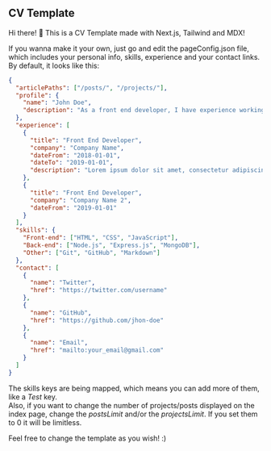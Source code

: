 ## CV Template

Hi there! :wave: This is a CV Template made with Next.js, Tailwind and MDX!

If you wanna make it your own, just go and edit the pageConfig.json file, which includes your personal info, skills, experience and your contact links. By default, it looks like this:

```json
{
  "articlePaths": ["/posts/", "/projects/"],
  "profile": {
    "name": "John Doe",
    "description": "As a front end developer, I have experience working with a variety of technologies and am skilled in creating responsive, dynamic interfaces that are easy to navigate on different devices. I am passionate about creating user-centered experiences and strive to stay up-to-date with the latest developments in front end technologies."
  },
  "experience": [
    {
      "title": "Front End Developer",
      "company": "Company Name",
      "dateFrom": "2018-01-01",
      "dateTo": "2019-01-01",
      "description": "Lorem ipsum dolor sit amet, consectetur adipiscing elit. Sed euismod, nisl nec lacinia tincidunt, nunc orci aliquam nisl, vitae ultricies nisl nunc eget lorem. Sed euismod, nisl nec lacinia tincidunt, nunc orci aliquam nisl, vitae ultricies nisl nunc eget lorem."
    },
    {
      "title": "Front End Developer",
      "company": "Company Name 2",
      "dateFrom": "2019-01-01"
    }
  ],
  "skills": {
    "Front-end": ["HTML", "CSS", "JavaScript"],
    "Back-end": ["Node.js", "Express.js", "MongoDB"],
    "Other": ["Git", "GitHub", "Markdown"]
  },
  "contact": [
    {
      "name": "Twitter",
      "href": "https://twitter.com/username"
    },
    {
      "name": "GitHub",
      "href": "https://github.com/jhon-doe"
    },
    {
      "name": "Email",
      "href": "mailto:your_email@gmail.com"
    }
  ]
}
```

The skills keys are being mapped, which means you can add more of them, like a _Test_ key.  
Also, if you want to change the number of projects/posts displayed on the index page, change the _postsLimit_ and/or the _projectsLimit_. If you set them to 0 it will be limitless.

Feel free to change the template as you wish! :)
